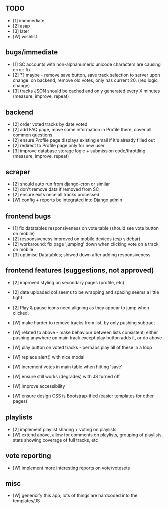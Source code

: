 ## TODO

  * [1] immmediate
  * [2] asap
  * [3] later
  * [W] wishlist

## bugs/immediate
 
  * [1] SC accounts with non-alphanumeric unicode characters are causing error: fix
  * [2] ?? maybe - remove save button, save track selection to server upon change.   on backend, remove old votes, only has current 20. (req logic change)
  * [3] tracks JSON should be cached and only generated every X minutes (measure, improve, repeat)


## backend

  * [2] order voted tracks by date voted
  * [2] add FAQ page, move some information in Profile there, cover all common questions
  * [2] ensure Profile page displays existing email if it's already filled out
  * [2] redirect to Profile page only for new user
  * [3] improve database storage logic + submission code/throttling (measure, improve, repeat)

    
## scraper

  * [2] should auto run from django-cron or similar
  * [2] don't remove data if removed from SC
  * [2] ensure exits once all tracks processed
  * [W] config + reports be integrated into Django admin 
   
   
## frontend bugs

  * [1] fix datatables responsiveness on vote table (should see vote button on mobile)
  * [2] responsiveness improved on mobile devices (esp sidebar)
  * [2] workaround: fix page 'jumping' down when clicking vote on a track on mobile
  * [3] optimise Datatables; slowed down after adding responsiveness



## frontend features (suggestions, not approved)
  
  * [2] improved styling on secondary pages (profile, etc)
  * [2] date uploaded col seems to be wrapping and spacing seems a little tight
  * [2] Play & pause icons need aligning as they appear to jump when clicked. 
  
  * [W] make harder to remove tracks from list, by only pushing subtract
  * [W] related to above - make behaviour between lists consistent; either pushing anywhere on main track except play button adds it, or do above
  * [W] play button on voted tracks - perhaps play all of these in a loop
  
  * [W] replace alert() with nice modal
  * [W] increment votes in main table when hitting 'save'
  * [W] ensure still works (degrades) with JS turned off
  * [W] improve accessibility
  * [W] ensure design CSS is Bootstrap-ified (easier templates for other pages)


## playlists

  * [2] implement playlist sharing + voting on playlists
  * [W] extend above, allow for comments on playlists, grouping of playlists, stats showing coverage of full tracks, etc

  
## vote reporting
  
  * [W] implement more interesting reports on vote/votesets
  
  
## misc
  
  * [W] genericify this app; lots of things are hardcoded into the templates/JS
  

  
  